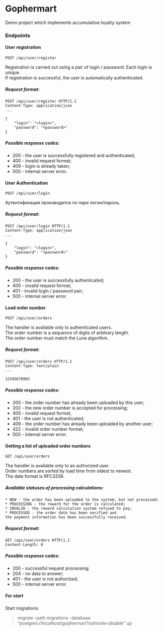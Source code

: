 # Gophermart
Demo project which implements accumulative loyalty system

### Endpoints
#### User registration
```
POST /api/user/register
```
Registration is carried out using a pair of login / password. Each login is unique.  
If registration is successful, the user is automatically authenticated.

##### Request format:
```
POST /api/user/register HTTP/1.1
Content-Type: application/json
...

{
    "login": "<login>",
    "password": "<password>"
} 
```
##### Possible response codes:
* 200 - the user is successfully registered and authenticated;
* 400 - invalid request format;
* 409 - login is already taken;
* 500 - internal server error.

#### User Authentication
```
POST /api/user/login
```
Аутентификация производится по паре логин/пароль.

##### Request format:
```
POST /api/user/login HTTP/1.1
Content-Type: application/json
...

{
    "login": "<login>",
    "password": "<password>"
}
```
##### Possible response codes:
* 200 - the user is successfully authenticated;
* 400 - invalid request format;
* 401 - invalid login / password pair;
* 500 - internal server error.

#### Load order number
```
POST /api/user/orders
```
The handler is available only to authenticated users.  
The order number is a sequence of digits of arbitrary length.  
The order number must match the Luna algorithm.

##### Request format:
```
POST /api/user/orders HTTP/1.1
Content-Type: text/plain
...

12345678903
```
##### Possible response codes:
* 200 - the order number has already been uploaded by this user;
* 202 - the new order number is accepted for processing;
* 400 - invalid request format;
* 401 - the user is not authenticated;
* 409 - the order number has already been uploaded by another user;
* 422 - invalid order number format;
* 500 - internal server error.

#### Getting a list of uploaded order numbers
```
GET /api/user/orders
```
The handler is available only to an authorized user.  
Order numbers are sorted by load time from oldest to newest.  
The date format is RFC3339.

##### Available statuses of processing calculations:
```
* NEW - the order has been uploaded to the system, but not processed;
* PROCESSING - the reward for the order is calculated;
* INVALID - the reward calculation system refused to pay;
* PROCESSED - the order data has been verified and  
the payment information has been successfully received.
```

##### Request format:
```
GET /api/user/orders HTTP/1.1
Content-Length: 0 
```
##### Possible response codes:
* 200 - successful request processing;
* 204 - no data to answer;
* 401 - the user is not authorized;
* 500 - internal server error.

##### For start
Start migrations: 
> migrate -path migrations -database "postgres://localhost/gophermart?sslmode=disable" up
